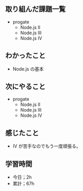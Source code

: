 ## 取り組んだ課題一覧

- progate
  - Node.js Ⅱ
  - Node.js Ⅲ
  - Node.js Ⅳ

## わかったこと

- Node.js の基本

## 次にやること

- progate
  - Node.js Ⅱ
  - Node.js Ⅲ
  - Node.js Ⅳ

## 感じたこと

- Ⅳ が苦手なのでもう一度頑張る。

## 学習時間

- 今日；2h
- 累計；67h
